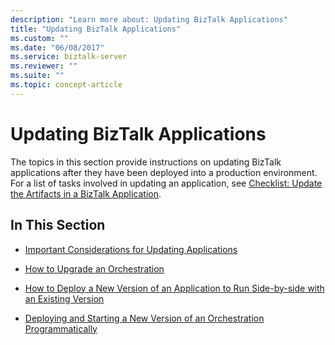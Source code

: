 ```yaml
---
description: "Learn more about: Updating BizTalk Applications"
title: "Updating BizTalk Applications"
ms.custom: ""
ms.date: "06/08/2017"
ms.service: biztalk-server
ms.reviewer: ""
ms.suite: ""
ms.topic: concept-article
---
```

# Updating BizTalk Applications
The topics in this section provide instructions on updating BizTalk applications after they have been deployed into a production environment. For a list of tasks involved in updating an application, see [Checklist: Update the Artifacts in a BizTalk Application](../core/checklist-update-the-artifacts-in-a-biztalk-application.md).  
  
## In This Section  
  
-   [Important Considerations for Updating Applications](../core/important-considerations-for-updating-applications.md)  
  
-   [How to Upgrade an Orchestration](../core/how-to-upgrade-an-orchestration.md)  
  
-   [How to Deploy a New Version of an Application to Run Side-by-side with an Existing Version](../core/deploy-new-application-version-to-run-side-by-side-with-existing-version.md)  
  
-   [Deploying and Starting a New Version of an Orchestration Programmatically](../core/deploying-and-starting-a-new-version-of-an-orchestration-programmatically.md)
